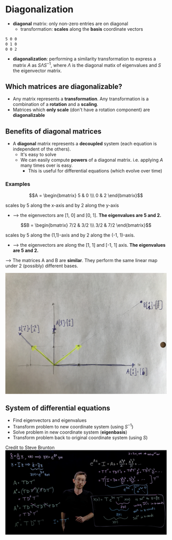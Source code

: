 # Diagonalization

- __diagonal__ matrix: only non-zero entries are on diagonal
  - transformation: __scales__ along the __basis__ coordinate vectors

```
5 0 0 
0 1 0 
0 0 2
```

- __diagonalization__: performing a similarity transformation to express a matrix $A$ as $S \Lambda S^{-1}$, where $\Lambda$ is the diagonal matix of eigenvalues and $S$ the eigenvector matrix.

## Which matrices are diagonalizable?

- Any matrix represents a __transformation__. Any transformation is a combination of a __rotation__ and a __scaling__.
- Matrices which __only scale__ (don't have a rotation component) are __diagonalizable__

## Benefits of diagonal matrices

- A __diagonal__ matrix represents a __decoupled__ system (each equation is independent of the others). 
  - It's easy to solve
  - We can easily compute __powers__ of a diagonal matrix. i.e. applying $A$ many times over is easy.
    - This is useful for differential equations (which evolve over time)

### Examples

```math
A = \begin{bmatrix} 5 & 0 \\\ 0 & 2 \end{bmatrix}
```
scales by 5 along the x-axis and by 2 along the y-axis

- --> the eigenvectors are [1, 0] and [0, 1]. __The eigenvalues are 5 and 2.__

```math
B = \begin{bmatrix} 7/2 & 3/2 \\\ 3/2 & 7/2 \end{bmatrix}
```
scales by 5 along the (1,1)-axis and by 2 along the (-1, 1)-axis.

- --> the eigenvectors are along the [1, 1] and [-1, 1] axis. __The eigenvalues are 5 and 2.__

--> The matrices A and B are __similar__. They perform the same linear map under 2 (possibly) different bases.

![eigenbasis](../assets/IMG_5994.JPG)

## System of differential equations

- Find eigenvectors and eigenvalues
- Transform problem to new coordinate system (using $S^{-1}$)
- Solve problem in new coordinate system (__eigenbasis__)
- Transform problem back to original coordinate system (using $S$)

Credit to Steve Brunton
![differential equations](../assets/diff_eqns.png)
